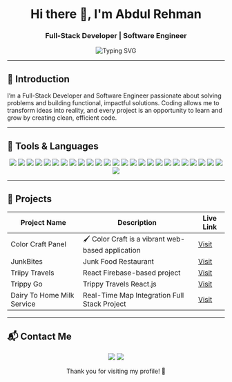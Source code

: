 <h1 align="center">Hi there 👋, I'm Abdul Rehman</h1>
<h3 align="center">Full-Stack Developer | Software Engineer  </h3>

<p align="center">
  <img src="https://readme-typing-svg.herokuapp.com?font=Fira+Code&weight=500&size=24&pause=1000&color=58A6FF&center=true&vCenter=true&width=600&lines=Building+backend+systems+%F0%9F%9B%A0;Crafting+frontend+with+React+%F0%9F%96%A5%EF%B8%8F;Always+learning+and+improving+%F0%9F%93%9A" alt="Typing SVG" />
</p>

---

## 🚀 Introduction

<p align="left">
I’m a Full-Stack Developer and Software Engineer passionate about solving problems and building functional, impactful solutions. Coding allows me to transform ideas into reality, and every project is an opportunity to learn and grow by creating clean, efficient code.
</p>

---

## 🧰 Tools & Languages

<p align="center">
  <kbd><img src="https://img.shields.io/badge/C++-00599C?style=for-the-badge&logo=c%2B%2B&logoColor=white"/></kbd>
  <kbd><img src="https://img.shields.io/badge/Python-3776AB?style=for-the-badge&logo=python&logoColor=white"/></kbd>
  <kbd><img src="https://img.shields.io/badge/JavaScript-F7DF1E?style=for-the-badge&logo=javascript&logoColor=black"/></kbd>
  <kbd><img src="https://img.shields.io/badge/HTML5-E34F26?style=for-the-badge&logo=html5&logoColor=white"/></kbd>
  <kbd><img src="https://img.shields.io/badge/CSS3-1572B6?style=for-the-badge&logo=css3&logoColor=white"/></kbd>
  <kbd><img src="https://img.shields.io/badge/Bootstrap-7952B3?style=for-the-badge&logo=bootstrap&logoColor=white"/></kbd>
  <kbd><img src="https://img.shields.io/badge/TailwindCSS-06B6D4?style=for-the-badge&logo=tailwindcss&logoColor=white"/></kbd>
  <kbd><img src="https://img.shields.io/badge/React-20232A?style=for-the-badge&logo=react&logoColor=61DAFB"/></kbd>
  <kbd><img src="https://img.shields.io/badge/ReactRouter-CA4245?style=for-the-badge&logo=reactrouter&logoColor=white"/></kbd>
  <kbd><img src="https://img.shields.io/badge/Vite-646CFF?style=for-the-badge&logo=vite&logoColor=white"/></kbd>
  <kbd><img src="https://img.shields.io/badge/Redux-764ABC?style=for-the-badge&logo=redux&logoColor=white"/></kbd>
  <kbd><img src="https://img.shields.io/badge/Next.js-000000?style=for-the-badge&logo=nextdotjs&logoColor=white"/></kbd>
  <kbd><img src="https://img.shields.io/badge/Node.js-339933?style=for-the-badge&logo=nodedotjs&logoColor=white"/></kbd>
  <kbd><img src="https://img.shields.io/badge/Express-000000?style=for-the-badge&logo=express&logoColor=white"/></kbd>
  <kbd><img src="https://img.shields.io/badge/JWT-black?style=for-the-badge&logo=jsonwebtokens&logoColor=white"/></kbd>
  <kbd><img src="https://img.shields.io/badge/JSON-000000?style=for-the-badge&logo=json&logoColor=white"/></kbd>
  <kbd><img src="https://img.shields.io/badge/Django-092E20?style=for-the-badge&logo=django&logoColor=white"/></kbd>
  <kbd><img src="https://img.shields.io/badge/MongoDB-47A248?style=for-the-badge&logo=mongodb&logoColor=white"/></kbd>
  <kbd><img src="https://img.shields.io/badge/Oracle-F80000?style=for-the-badge&logo=oracle&logoColor=white"/></kbd>
  <kbd><img src="https://img.shields.io/badge/Postman-FF6C37?style=for-the-badge&logo=postman&logoColor=white"/></kbd>
  <kbd><img src="https://img.shields.io/badge/Firebase-FFCA28?style=for-the-badge&logo=firebase&logoColor=black"/></kbd>
  <kbd><img src="https://img.shields.io/badge/Git-F05032?style=for-the-badge&logo=git&logoColor=white"/></kbd>
  <kbd><img src="https://img.shields.io/badge/GitHub-181717?style=for-the-badge&logo=github&logoColor=white"/></kbd>
  <kbd><img src="https://img.shields.io/badge/Vercel-000000?style=for-the-badge&logo=vercel&logoColor=white"/></kbd>
  <kbd><img src="https://img.shields.io/badge/Netlify-00C7B7?style=for-the-badge&logo=netlify&logoColor=white"/></kbd>
  <kbd><img src="https://img.shields.io/badge/DigitalOcean-0080FF?style=for-the-badge&logo=digitalocean&logoColor=white"/></kbd>
</p>

---

## 📁 Projects

| Project Name               | Description                                      | Live Link                                                     |
|---------------------------|--------------------------------------------------|---------------------------------------------------------------|
| Color Craft Panel         | 🖌️ Color Craft is a vibrant web-based application | [Visit](https://colorcraft-new.netlify.app/)                 |
| JunkBites                 | Junk Food Restaurant                              | [Visit](https://junkybites.netlify.app/)                     |
| Triipy Travels            | React Firebase-based project                      | [Visit](https://trippygo-travels.netlify.app/)               |
| Trippy Go                 | Trippy Travels React.js                           | [Visit](https://trippytours-travels.netlify.app/)            |
| Dairy To Home Milk Service| Real-Time Map Integration Full Stack Project      | [Visit](https://dairyfarmmilk-service.netlify.app/)          |

---

## 📬 Contact Me

<p align="center">
  <a href="mailto:abdulrehmanjerry18@gmail.com"><img src="https://img.shields.io/badge/-Email-D14836?style=for-the-badge&logo=gmail&logoColor=white"/></a>
  <a href="https://linkedin.com/in/abdulrehman1057" target="_blank"><img src="https://img.shields.io/badge/-LinkedIn-blue?style=for-the-badge&logo=linkedin&logoColor=white"/></a>
</p>

<p align="center">Thank you for visiting my profile! 🚀</p>
